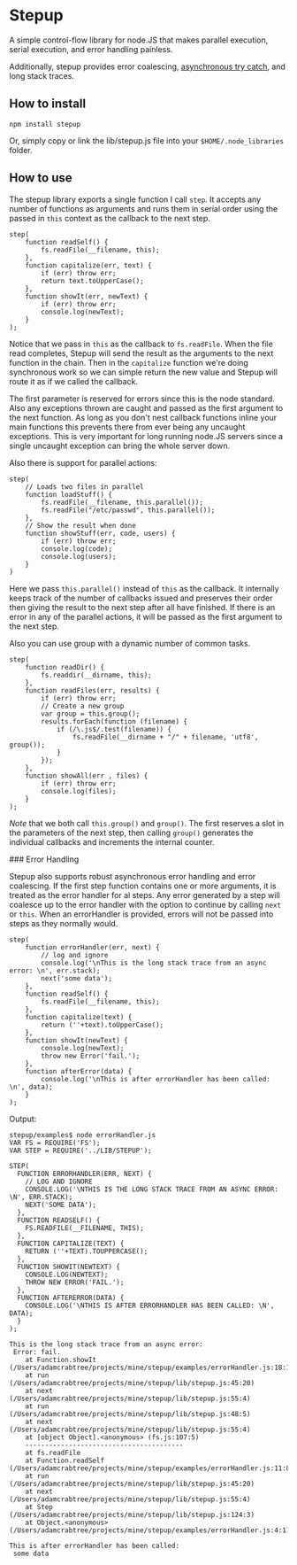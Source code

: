 # Stepup

A simple control-flow library for node.JS that makes parallel execution, serial execution, and error handling painless.

Additionally, stepup provides error coalescing, [asynchronous try catch](http://github.com/Crabdude/trycatch), and long stack traces.

## How to install

	npm install stepup
	
Or, simply copy or link the lib/stepup.js file into your `$HOME/.node_libraries` folder.

## How to use

The stepup library exports a single function I call `step`.	It accepts any number of functions as arguments and runs them in serial order using the passed in `this` context as the callback to the next step.

	step(
		function readSelf() {
			fs.readFile(__filename, this);
		},
		function capitalize(err, text) {
			if (err) throw err;
			return text.toUpperCase();
		},
		function showIt(err, newText) {
			if (err) throw err;
			console.log(newText);
		}
	);

Notice that we pass in `this` as the callback to `fs.readFile`.	When the file read completes, Stepup will send the result as the arguments to the next function in the chain.	Then in the `capitalize` function we're doing synchronous work so we can simple return the new value and Stepup will route it as if we called the callback.

The first parameter is reserved for errors since this is the node standard.	Also any exceptions thrown are caught and passed as the first argument to the next function.	As long as you don't nest callback functions inline your main functions this prevents there from ever being any uncaught exceptions.	This is very important for long running node.JS servers since a single uncaught exception can bring the whole server down.

Also there is support for parallel actions:

	step(
		// Loads two files in parallel
		function loadStuff() {
			fs.readFile(__filename, this.parallel());
			fs.readFile("/etc/passwd", this.parallel());
		},
		// Show the result when done
		function showStuff(err, code, users) {
			if (err) throw err;
			console.log(code);
			console.log(users);
		}
	)

Here we pass `this.parallel()` instead of `this` as the callback.	It internally keeps track of the number of callbacks issued and preserves their order then giving the result to the next step after all have finished.	If there is an error in any of the parallel actions, it will be passed as the first argument to the next step.

Also you can use group with a dynamic number of common tasks.

	step(
		function readDir() {
			fs.readdir(__dirname, this);
		},
		function readFiles(err, results) {
			if (err) throw err;
			// Create a new group
			var group = this.group();
			results.forEach(function (filename) {
				if (/\.js$/.test(filename)) {
					fs.readFile(__dirname + "/" + filename, 'utf8', group());
				}
			});
		},
		function showAll(err , files) {
			if (err) throw err;
			console.log(files);
		}
	);

*Note* that we both call `this.group()` and `group()`.	The first reserves a slot in the parameters of the next step, then calling `group()` generates the individual callbacks and increments the internal counter.

<a name="pookie"/>
### Error Handling

Stepup also supports robust asynchronous error handling and error coalescing. If the first step function contains one or more arguments, it is treated as the error handler for al steps. Any error generated by a step will coalesce up to the error handler with the option to continue by calling `next` or `this`. When an errorHandler is provided, errors will not be passed into steps as they normally would.

	step(
		function errorHandler(err, next) {
			// log and ignore
			console.log('\nThis is the long stack trace from an async error: \n', err.stack);
			next('some data');
		},
		function readSelf() {
			fs.readFile(__filename, this);
		},
		function capitalize(text) {
			return (''+text).toUpperCase();
		},
		function showIt(newText) {
			console.log(newText);
			throw new Error('fail.');
		},
		function afterError(data) {
			console.log('\nThis is after errorHandler has been called: \n', data);
		}
	);

Output:

	stepup/examples$ node errorHandler.js 
	VAR FS = REQUIRE('FS');
	VAR STEP = REQUIRE('../LIB/STEPUP');
	
	STEP(
	  FUNCTION ERRORHANDLER(ERR, NEXT) {
	    // LOG AND IGNORE
	    CONSOLE.LOG('\NTHIS IS THE LONG STACK TRACE FROM AN ASYNC ERROR: \N', ERR.STACK);
	    NEXT('SOME DATA');
	  },
	  FUNCTION READSELF() {
	    FS.READFILE(__FILENAME, THIS);
	  },
	  FUNCTION CAPITALIZE(TEXT) {
	    RETURN (''+TEXT).TOUPPERCASE();
	  },
	  FUNCTION SHOWIT(NEWTEXT) {
	    CONSOLE.LOG(NEWTEXT);
	    THROW NEW ERROR('FAIL.');
	  },
	  FUNCTION AFTERERROR(DATA) {
	  	CONSOLE.LOG('\NTHIS IS AFTER ERRORHANDLER HAS BEEN CALLED: \N', DATA);
	  }
	);
	
	This is the long stack trace from an async error: 
	 Error: fail.
	    at Function.showIt (/Users/adamcrabtree/projects/mine/stepup/examples/errorHandler.js:18:11)
	    at run (/Users/adamcrabtree/projects/mine/stepup/lib/stepup.js:45:20)
	    at next (/Users/adamcrabtree/projects/mine/stepup/lib/stepup.js:55:4)
	    at run (/Users/adamcrabtree/projects/mine/stepup/lib/stepup.js:48:5)
	    at next (/Users/adamcrabtree/projects/mine/stepup/lib/stepup.js:55:4)
	    at [object Object].<anonymous> (fs.js:107:5)
	    ----------------------------------------
	    at fs.readFile
	    at Function.readSelf (/Users/adamcrabtree/projects/mine/stepup/examples/errorHandler.js:11:8)
	    at run (/Users/adamcrabtree/projects/mine/stepup/lib/stepup.js:45:20)
	    at next (/Users/adamcrabtree/projects/mine/stepup/lib/stepup.js:55:4)
	    at Step (/Users/adamcrabtree/projects/mine/stepup/lib/stepup.js:124:3)
	    at Object.<anonymous> (/Users/adamcrabtree/projects/mine/stepup/examples/errorHandler.js:4:1)
	
	This is after errorHandler has been called: 
	 some data